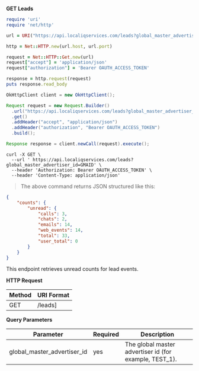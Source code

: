 **GET Leads**

```ruby
require 'uri'
require 'net/http'

url = URI("https://api.localiqservices.com/leads?global_master_advertiser_id=GMAID")

http = Net::HTTP.new(url.host, url.port)

request = Net::HTTP::Get.new(url)
request["accept"] = 'application/json'
request["authorization"] = 'Bearer OAUTH_ACCESS_TOKEN'

response = http.request(request)
puts response.read_body
```

```java
OkHttpClient client = new OkHttpClient();

Request request = new Request.Builder()
  .url("https://api.localiqservices.com/leads?global_master_advertiser_id=GMAID")
  .get()
  .addHeader("accept", "application/json")
  .addHeader("authorization", "Bearer OAUTH_ACCESS_TOKEN")
  .build();

Response response = client.newCall(request).execute();
```

```shell
curl -X GET \
  --url ' https://api.localiqservices.com/leads?global_master_advertiser_id=GMAID' \
  --header 'Authorization: Bearer OAUTH_ACCESS_TOKEN' \
  --header 'Content-Type: application/json'
```

> The above command returns JSON structured like this:

```json
{
    "counts": {
        "unread": {
            "calls": 3,
            "chats": 2,
            "emails": 14,
            "web_events": 14,
            "total": 33,
            "user_total": 0
        }
    }
}
```

This endpoint retrieves unread counts for lead events.

**HTTP Request**

| Method | URI Format |
|---|---|
| GET | /leads]|

**Query Parameters**

Parameter | Required | Description
--------- | -------- | -----------
global_master_advertiser_id | yes | The global master advertiser id (for example, TEST_1).

